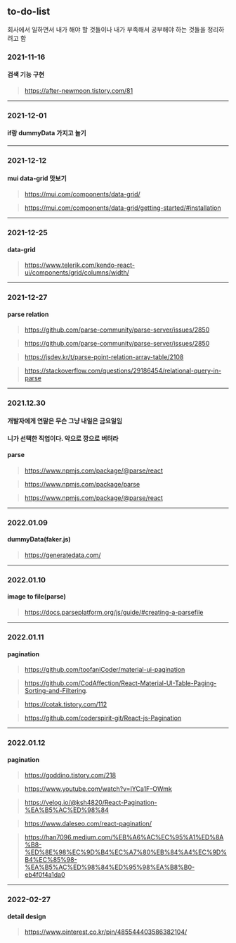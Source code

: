 ## to-do-list

회사에서 일하면서 내가 해야 할 것들이나 내가 부족해서 공부해야 하는 것들을 정리하려고 함

### 2021-11-16

#### 검색 기능 구현

> https://after-newmoon.tistory.com/81

---

### 2021-12-01

#### if랑 dummyData 가지고 놀기

---

### 2021-12-12

#### mui data-grid 맛보기

> https://mui.com/components/data-grid/

> https://mui.com/components/data-grid/getting-started/#installation

---

### 2021-12-25

#### data-grid

> https://www.telerik.com/kendo-react-ui/components/grid/columns/width/

---

### 2021-12-27

#### parse relation

> https://github.com/parse-community/parse-server/issues/2850

> https://github.com/parse-community/parse-server/issues/2850

> https://jsdev.kr/t/parse-point-relation-array-table/2108

> https://stackoverflow.com/questions/29186454/relational-query-in-parse

---

### 2021.12.30

#### 개발자에게 연말은 무슨 그냥 내일은 금요일임

#### 니가 선택한 직업이다. 악으로 깡으로 버텨라

#### parse

> https://www.npmjs.com/package/@parse/react

> https://www.npmjs.com/package/parse

> https://www.npmjs.com/package/@parse/react

---

### 2022.01.09

#### dummyData(faker.js)

> https://generatedata.com/

---

### 2022.01.10

#### image to file(parse)

> https://docs.parseplatform.org/js/guide/#creating-a-parsefile

---

### 2022.01.11

#### pagination

> https://github.com/toofaniCoder/material-ui-pagination

> https://github.com/CodAffection/React-Material-UI-Table-Paging-Sorting-and-Filtering.

> https://cotak.tistory.com/112

> https://github.com/coderspirit-git/React-js-Pagination

---

### 2022.01.12

#### pagination

> https://goddino.tistory.com/218

> https://www.youtube.com/watch?v=IYCa1F-OWmk

> https://velog.io/@ksh4820/React-Pagination-%EA%B5%AC%ED%98%84

> https://www.daleseo.com/react-pagination/

> https://han7096.medium.com/%EB%A6%AC%EC%95%A1%ED%8A%B8-%ED%8E%98%EC%9D%B4%EC%A7%80%EB%84%A4%EC%9D%B4%EC%85%98-%EA%B5%AC%ED%98%84%ED%95%98%EA%B8%B0-eb4f0f4a1da0

---

### 2022-02-27

#### detail design

> https://www.pinterest.co.kr/pin/485544403586382104/
